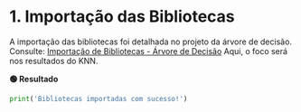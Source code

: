 # 1. Importação das Bibliotecas

A importação das bibliotecas foi detalhada no projeto da árvore de decisão. Consulte:
[Importação de Bibliotecas - Árvore de Decisão](https://snowdutra.github.io/Machine-Learning/arvore_decisao/introducao/)
Aqui, o foco será nos resultados do KNN.

**🟢 Resultado**

```python
print('Bibliotecas importadas com sucesso!')
```
